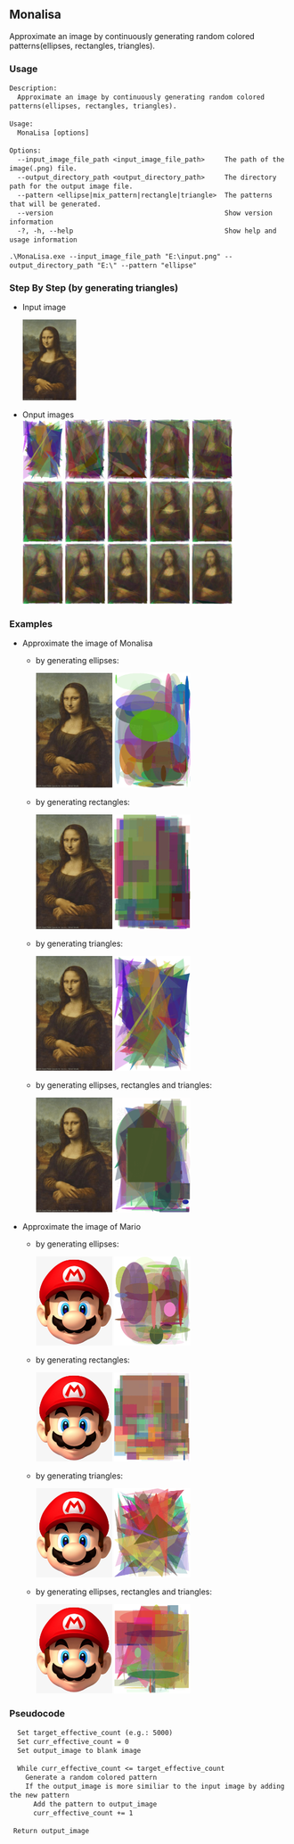 ## Monalisa
Approximate an image by continuously generating random colored patterns(ellipses, rectangles, triangles).

### Usage

```
Description:
  Approximate an image by continuously generating random colored patterns(ellipses, rectangles, triangles).

Usage:
  MonaLisa [options]

Options:
  --input_image_file_path <input_image_file_path>     The path of the image(.png) file.
  --output_directory_path <output_directory_path>     The directory path for the output image file.
  --pattern <ellipse|mix_pattern|rectangle|triangle>  The patterns that will be generated.
  --version                                           Show version information
  -?, -h, --help                                      Show help and usage information
```
```
.\MonaLisa.exe --input_image_file_path "E:\input.png" --output_directory_path "E:\" --pattern "ellipse"
```
### Step By Step (by generating triangles)
- Input image
    <p align="left">
      <img src="https://github.com/weiyeyangde/MonaLisa/blob/main/images/monalisa.png" title="Original Image" style="width: 20%; height:auto;">
    </p>
- Onput images
  <div class="row">
    <div class="column">
      <img src="https://github.com/weiyeyangde/MonaLisa/blob/main/images/monalisa1.png" style="width: 15%; height:auto;">
      <img src="https://github.com/weiyeyangde/MonaLisa/blob/main/images/monalisa3.png" style="width: 15%; height:auto;">
      <img src="https://github.com/weiyeyangde/MonaLisa/blob/main/images/monalisa5.png" style="width: 15%; height:auto;">
      <img src="https://github.com/weiyeyangde/MonaLisa/blob/main/images/monalisa7.png" style="width: 15%; height:auto;">
      <img src="https://github.com/weiyeyangde/MonaLisa/blob/main/images/monalisa9.png" style="width: 15%; height:auto;">
    </div>
    <div class="column">
      <img src="https://github.com/weiyeyangde/MonaLisa/blob/main/images/monalisa11.png" style="width: 15%; height:auto;">
      <img src="https://github.com/weiyeyangde/MonaLisa/blob/main/images/monalisa13.png" style="width: 15%; height:auto;">
      <img src="https://github.com/weiyeyangde/MonaLisa/blob/main/images/monalisa15.png" style="width: 15%; height:auto;">
      <img src="https://github.com/weiyeyangde/MonaLisa/blob/main/images/monalisa17.png" style="width: 15%; height:auto;">
      <img src="https://github.com/weiyeyangde/MonaLisa/blob/main/images/monalisa19.png" style="width: 15%; height:auto;">
    </div>
     <div class="column">
      <img src="https://github.com/weiyeyangde/MonaLisa/blob/main/images/monalisa20.png" style="width: 15%; height:auto;">
      <img src="https://github.com/weiyeyangde/MonaLisa/blob/main/images/monalisa25.png" style="width: 15%; height:auto;">
      <img src="https://github.com/weiyeyangde/MonaLisa/blob/main/images/monalisa30.png" style="width: 15%; height:auto;">
      <img src="https://github.com/weiyeyangde/MonaLisa/blob/main/images/monalisa35.png" style="width: 15%; height:auto;">
      <img src="https://github.com/weiyeyangde/MonaLisa/blob/main/images/monalisa41.png" style="width: 15%; height:auto;">
    </div>
  </div>

### Examples
- Approximate the image of Monalisa
  - by generating ellipses:
    <p align="left">
      <img src="https://github.com/weiyeyangde/MonaLisa/blob/main/images/monalisa.png" title="Original Image" style="width: 30%; height:auto;">
      <img src="https://github.com/weiyeyangde/MonaLisa/blob/main/images/monalisaEllipse.gif" title="Approximate Image" style="width: 30%; height:auto;">
    </p>
  - by generating rectangles:
    <p align="left">
      <img src="https://github.com/weiyeyangde/MonaLisa/blob/main/images/monalisa.png" title="Original Image" style="width: 30%; height:auto;">
      <img src="https://github.com/weiyeyangde/MonaLisa/blob/main/images/monalisaRectangle.gif" title="Approximate Image" style="width: 30%; height:auto;">
    </p>
  - by generating triangles:
    <p align="left">
       <img src="https://github.com/weiyeyangde/MonaLisa/blob/main/images/monalisa.png" title="Original Image" style="width: 30%; height:auto;">
      <img src="https://github.com/weiyeyangde/MonaLisa/blob/main/images/monalisaTriangle.gif" title="Approximate Image" style="width: 30%; height:auto;">
    </p>
  - by generating ellipses, rectangles and triangles:
    <p align="left">
      <img src="https://github.com/weiyeyangde/MonaLisa/blob/main/images/monalisa.png" title="Original Image" style="width: 30%; height:auto;">
      <img src="https://github.com/weiyeyangde/MonaLisa/blob/main/images/monalisaMixPattern.gif" title="Approximate Image" style="width: 30%; height:auto;">
    </p>

- Approximate the image of Mario
  - by generating ellipses:
    <p align="left">
      <img src="https://github.com/weiyeyangde/MonaLisa/blob/main/images/mario.png" title="Original Image" style="width: 30%; height:auto;">
      <img src="https://github.com/weiyeyangde/MonaLisa/blob/main/images/marioEllipse.gif" title="Approximate Image" style="width: 30%; height:auto;">
    </p>
  - by generating rectangles:
    <p align="left">
      <img src="https://github.com/weiyeyangde/MonaLisa/blob/main/images/mario.png" title="Original Image" style="width: 30%; height:auto;">
      <img src="https://github.com/weiyeyangde/MonaLisa/blob/main/images/marioRectangle.gif" title="Approximate Image" style="width: 30%; height:auto;">
    </p>
  - by generating triangles:
    <p align="left">
       <img src="https://github.com/weiyeyangde/MonaLisa/blob/main/images/mario.png" title="Original Image" style="width: 30%; height:auto;">
       <img src="https://github.com/weiyeyangde/MonaLisa/blob/main/images/marioTriangle.gif" title="Approximate Image" style="width: 30%; height:auto;">
    </p>
  - by generating ellipses, rectangles and triangles:
    <p align="left">
      <img src="https://github.com/weiyeyangde/MonaLisa/blob/main/images/mario.png" title="Original Image" style="width: 30%; height:auto;">
      <img src="https://github.com/weiyeyangde/MonaLisa/blob/main/images/marioMixPattern.gif" title="Approximate Image" style="width: 30%; height:auto;">
    </p>
### Pseudocode
```
  Set target_effective_count (e.g.: 5000)
  Set curr_effective_count = 0
  Set output_image to blank image
  
  While curr_effective_count <= target_effective_count
    Generate a random colored pattern
    If the output_image is more similiar to the input image by adding the new pattern
      Add the pattern to output_image
      curr_effective_count += 1
  
 Return output_image
 ```
